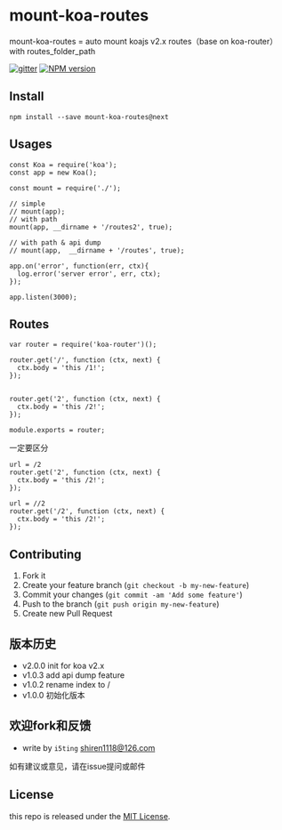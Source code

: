 # mount-koa-routes

mount-koa-routes = auto mount koajs v2.x routes（base on koa-router） with routes_folder_path

[![gitter][gitter-image]][gitter-url]
[![NPM version][npm-image]][npm-url]

## Install

    npm install --save mount-koa-routes@next

## Usages

```
const Koa = require('koa');
const app = new Koa();

const mount = require('./');

// simple
// mount(app);
// with path
mount(app, __dirname + '/routes2', true);

// with path & api dump
// mount(app,  __dirname + '/routes', true);

app.on('error', function(err, ctx){
  log.error('server error', err, ctx);
});

app.listen(3000);
```

## Routes

```
var router = require('koa-router')();

router.get('/', function (ctx, next) {
  ctx.body = 'this /1!';
});


router.get('2', function (ctx, next) {
  ctx.body = 'this /2!';
});

module.exports = router;
```

一定要区分

```
url = /2
router.get('2', function (ctx, next) {
  ctx.body = 'this /2!';
});
```

```
url = //2
router.get('/2', function (ctx, next) {
  ctx.body = 'this /2!';
});
```

## Contributing

1. Fork it
2. Create your feature branch (`git checkout -b my-new-feature`)
3. Commit your changes (`git commit -am 'Add some feature'`)
4. Push to the branch (`git push origin my-new-feature`)
5. Create new Pull Request


## 版本历史

- v2.0.0 init for koa v2.x
- v1.0.3 add api dump feature
- v1.0.2 rename index to /
- v1.0.0 初始化版本


## 欢迎fork和反馈

- write by `i5ting` shiren1118@126.com

如有建议或意见，请在issue提问或邮件

## License

this repo is released under the [MIT
License](http://www.opensource.org/licenses/MIT).


[npm-image]: https://img.shields.io/npm/v/mount-koa-routes.svg?style=flat-square
[npm-url]: https://npmjs.org/package/mount-koa-routes
[gitter-image]: https://badges.gitter.im/Join%20Chat.svg
[gitter-url]: https://gitter.im/i5ting/mount-koa-routes?utm_source=badge&utm_medium=badge&utm_campaign=pr-badge&utm_content=badge